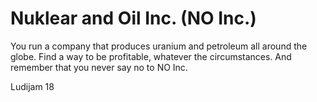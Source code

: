 # Nuklear and Oil Inc. (NO Inc.)

You run a company that produces uranium and petroleum all around the globe. Find a way to be profitable, whatever the circumstances. And remember that you never say no to NO Inc.


Ludijam 18
